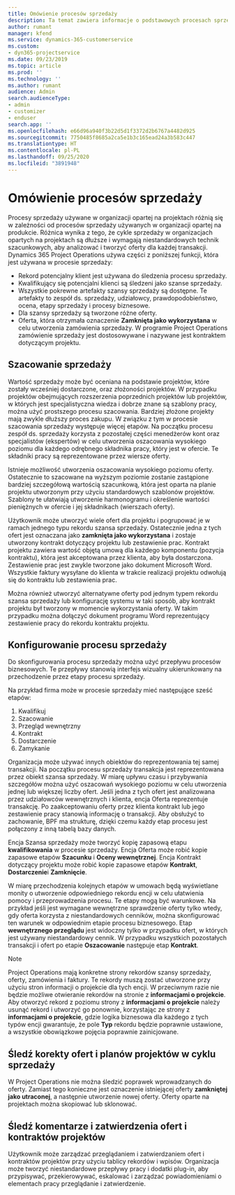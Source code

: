 ```yaml
---
title: Omówienie procesów sprzedaży
description: Ta temat zawiera informacje o podstawowych procesach sprzedaży.
author: rumant
manager: kfend
ms.service: dynamics-365-customerservice
ms.custom:
- dyn365-projectservice
ms.date: 09/23/2019
ms.topic: article
ms.prod: ''
ms.technology: ''
ms.author: rumant
audience: Admin
search.audienceType:
- admin
- customizer
- enduser
search.app: ''
ms.openlocfilehash: e66d96a940f3b22d5d1f3372d2b6767a4482d925
ms.sourcegitcommit: 7750485f8685a2ca5e1b3c165ead24a3b583c447
ms.translationtype: HT
ms.contentlocale: pl-PL
ms.lasthandoff: 09/25/2020
ms.locfileid: "3891948"
---
```

# <a name="sales-processes-overview"></a>Omówienie procesów sprzedaży

Procesy sprzedaży używane w organizacji opartej na projektach różnią się w zależności od procesów sprzedaży używanych w organizacji opartej na produkcie. Różnica wynika z tego, że cykle sprzedaży w organizacjach opartych na projektach są dłuższe i wymagają niestandardowych technik szacunkowych, aby analizować i tworzyć oferty dla każdej transakcji. Dynamics 365 Project Operations używa części z poniższej funkcji, która jest używana w procesie sprzedaży:

- Rekord potencjalny klient jest używana do śledzenia procesu sprzedaży.
- Kwalifikujący się potencjalni klienci są śledzeni jako szanse sprzedaży.
- Wszystkie pokrewne artefakty szansy sprzedaży są dostępne. Te artefakty to zespół ds. sprzedaży, udziałowcy, prawdopodobieństwo, ocena, etapy sprzedaży i procesy biznesowe.
- Dla szansy sprzedaży są tworzone różne oferty.
- Oferta, która otrzymała oznaczenie **Zamknięta jako wykorzystana** w celu utworzenia zamówienia sprzedaży. W programie Project Operations zamówienie sprzedaży jest dostosowywane i nazywane jest kontraktem dotyczącym projektu.

## <a name="estimate-a-sale"></a>Szacowanie sprzedaży
Wartość sprzedaży może być oceniana na podstawie projektów, które zostały wcześniej dostarczone, oraz złożoności projektów. W przypadku projektów obejmujących rozszerzenia poprzednich projektów lub projektów, w których jest specjalistyczna wiedza i dobrze znane są szablony pracy, można użyć prostszego procesu szacowania. Bardziej złożone projekty mają zwykle dłuższy proces zakupu. W związku z tym w procesie szacowania sprzedaży występuje więcej etapów. Na początku procesu zespół ds. sprzedaży korzysta z pozostałej części menedżerów kont oraz specjalistów (ekspertów) w celu utworzenia oszacowania wysokiego poziomu dla każdego odrębnego składnika pracy, który jest w ofercie. Te składniki pracy są reprezentowane przez wiersze oferty. 

Istnieje możliwość utworzenia oszacowania wysokiego poziomu oferty. Ostatecznie to szacowane na wyższym poziomie zostanie zastąpione bardziej szczegółową wartością szacunkową, która jest oparta na planie projektu utworzonym przy użyciu standardowych szablonów projektów. Szablony te ułatwiają utworzenie harmonogramu i określenie wartości pieniężnych w ofercie i jej składnikach (wierszach oferty). 

Użytkownik może utworzyć wiele ofert dla projektu i pogrupować je w ramach jednego typu rekordu szansa sprzedaży. Ostatecznie jedna z tych ofert jest oznaczana jako **zamknięta jako wykorzystana** i zostaje utworzony kontrakt dotyczący projektu lub zestawienie prac. Kontrakt projektu zawiera wartość objętą umową dla każdego komponentu (pozycja kontraktu), która jest akceptowana przez klienta, aby była dostarczona. Zestawienie prac jest zwykle tworzone jako dokument Microsoft Word. Wszystkie faktury wysyłane do klienta w trakcie realizacji projektu odwołują się do kontraktu lub zestawienia prac.

Można również utworzyć alternatywne oferty pod jednym typem rekordu szansa sprzedaży lub konfigurację systemu w taki sposób, aby kontrakt projektu był tworzony w momencie wykorzystania oferty. W takim przypadku można dołączyć dokument programu Word reprezentujący zestawienie pracy do rekordu kontraktu projektu.

## <a name="configure-the-sales-process"></a>Konfigurowanie procesu sprzedaży
Do skonfigurowania procesu sprzedaży można użyć przepływu procesów biznesowych. Te przepływy stanowią interfejs wizualny ukierunkowany na przechodzenie przez etapy procesu sprzedaży.

Na przykład firma może w procesie sprzedaży mieć następujące sześć etapów:

1. Kwalifikuj
2. Szacowanie
3. Przegląd wewnętrzny
4. Kontrakt
5. Dostarczenie
6. Zamykanie
 
Organizacja może używać innych obiektów do reprezentowania tej samej transakcji. Na początku procesu sprzedaży transakcja jest reprezentowana przez obiekt szansa sprzedaży. W miarę upływu czasu i przybywania szczegółów można użyć oszacowań wysokiego poziomu w celu utworzenia jednej lub większej liczby ofert. Jeśli jedna z tych ofert jest analizowana przez udziałowców wewnętrznych i klienta, encja Oferta reprezentuje transakcję. Po zaakceptowaniu oferty przez klienta kontrakt lub jego zestawienie pracy stanowią informację o transakcji. Aby obsłużyć to zachowanie, BPF ma strukturę, dzięki czemu każdy etap procesu jest połączony z inną tabelą bazy danych.

Encja Szansa sprzedaży może tworzyć kopię zapasową etapu **kwalifikowania** w procesie sprzedaży. Encja Oferta może robić kopie zapasowe etapów **Szacunku** i **Oceny wewnętrznej**. Encja Kontrakt dotyczący projektu może robić kopie zapasowe etapów **Kontrakt**, **Dostarczenie**i **Zamknięcie**.

W miarę przechodzenia kolejnych etapów w umowach będą wyświetlane monity o utworzenie odpowiedniego rekordu encji w celu ułatwienia pomocy i przeprowadzenia procesu. Te etapy mogą być warunkowe. Na przykład jeśli jest wymagane wewnętrzne sprawdzenie oferty tylko wtedy, gdy oferta korzysta z niestandardowych cenników, można skonfigurować ten warunek w odpowiednim etapie procesu biznesowego. Etap **wewnętrznego przeglądu** jest widoczny tylko w przypadku ofert, w których jest używany niestandardowy cennik. W przypadku wszystkich pozostałych transakcji i ofert po etapie **Oszacowanie** następuje etap **Kontrakt**.

> [!NOTE]
> Project Operations mają konkretne strony rekordów szansy sprzedaży, oferty, zamówienia i faktury. Te rekordy muszą zostać utworzone przy użyciu stron informacji o projekcie dla tych encji. W przeciwnym razie nie będzie możliwe otwieranie rekordów na stronie z **informacjami o projekcie**. Aby otworzyć rekord z poziomu strony z **informacjami o projekcie** należy usunąć rekord i utworzyć go ponownie, korzystając ze strony z **informacjami o projekcie**, gdzie logika biznesowa dla każdego z tych typów encji gwarantuje, że pole **Typ** rekordu będzie poprawnie ustawione, a wszystkie obowiązkowe pojęcia poprawnie zainicjowane.


## <a name="track-revisions-to-quotes-and-project-plans-in-the-sales-cycle"></a>Śledź korekty ofert i planów projektów w cyklu sprzedaży
W Project Operations nie można śledzić poprawek wprowadzanych do oferty. Zamiast tego konieczne jest oznaczenie istniejącej oferty **zamkniętej jako utraconej**, a następnie utworzenie nowej oferty. Oferty oparte na projektach można skopiować lub sklonować.

## <a name="track-comments-and-approvals-of-quotes-and-project-contracts"></a>Śledź komentarze i zatwierdzenia ofert i kontraktów projektów
Użytkownik może zarządzać przeglądaniem i zatwierdzaniem ofert i kontraktów projektów przy użyciu tablicy rekordów i wpisów. Organizacja może tworzyć niestandardowe przepływy pracy i dodatki plug-in, aby przypisywać, przekierowywać, eskalować i zarządzać powiadomieniami o elementach pracy przeglądanie i zatwierdzenie.
